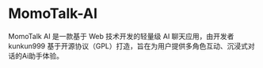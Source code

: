 # MomoTalk-AI
MomoTalk AI 是一款基于 Web 技术开发的轻量级 AI 聊天应用，由开发者 kunkun999 基于开源协议（GPL）打造，旨在为用户提供多角色互动、沉浸式对话的Ai助手体验。
